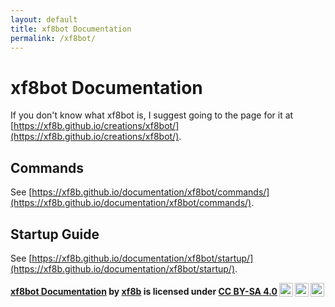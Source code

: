 ```yaml
---
layout: default
title: xf8bot Documentation
permalink: /xf8bot/
---
```

# xf8bot Documentation
If you don't know what xf8bot is, I suggest going to the page for it at [https://xf8b.github.io/creations/xf8bot/](https://xf8b.github.io/creations/xf8bot/).
## Commands
See [https://xf8b.github.io/documentation/xf8bot/commands/](https://xf8b.github.io/documentation/xf8bot/commands/).
## Startup Guide
See [https://xf8b.github.io/documentation/xf8bot/startup/](https://xf8b.github.io/documentation/xf8bot/startup/).

<b> <p xmlns:dct="http://purl.org/dc/terms/" xmlns:cc="http://creativecommons.org/ns#" class="license-text"><a rel="cc:attributionURL" property="dct:title" href="https://xf8b.github.io/documentation/xf8bot/">xf8bot Documentation</a> by <a rel="cc:attributionURL dct:creator" property="cc:attributionName" href="https://github.com/xf8b/">xf8b</a> is licensed under <a rel="license" href="https://creativecommons.org/licenses/by-sa/4.0">CC BY-SA 4.0<img style="height:22px!important;margin-left:3px;vertical-align:text-bottom;" src="https://mirrors.creativecommons.org/presskit/icons/cc.svg?ref=chooser-v1" /><img style="height:22px!important;margin-left:3px;vertical-align:text-bottom;" src="https://mirrors.creativecommons.org/presskit/icons/by.svg?ref=chooser-v1" /><img style="height:22px!important;margin-left:3px;vertical-align:text-bottom;" src="https://mirrors.creativecommons.org/presskit/icons/sa.svg?ref=chooser-v1" /></a></p> </b> 
